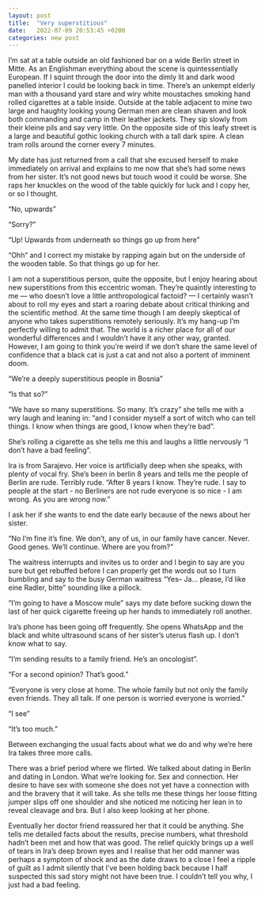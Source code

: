 ```yaml
---
layout: post
title:  "Very superstitious"
date:   2022-07-09 20:53:45 +0200
categories: new post
---
```


I’m sat at a table outside an old fashioned bar on a wide Berlin street in Mitte. As an Englishman everything about the scene is quintessentially European. If I squint through the door into the dimly lit and dark wood panelled interior I could be looking back in time. There’s an unkempt elderly man with a thousand yard stare and wiry white moustaches smoking hand rolled cigarettes at a table inside. Outside at the table adjacent to mine two large and haughty looking young German men are clean shaven and look both commanding and camp in their leather jackets. They sip slowly from their kleine pils and say very little. On the opposite side of this leafy street is a large and beautiful gothic looking church with a tall dark spire. A clean tram rolls around the corner every 7 minutes. 
 
My date has just returned from a call that she excused herself to make immediately on arrival and explains to me now that she’s had some news from her sister. It’s not good news but touch wood it could be worse. She raps her knuckles on the wood of the table quickly for luck and I copy her, or so I thought. 

“No, upwards”

“Sorry?”

“Up! Upwards from underneath so things go up from here”

“Ohh” and I correct my mistake by rapping again but on the underside of the wooden table. So that things go up for her. 

I am not a superstitious person, quite the opposite, but I enjoy hearing about new superstitions from this eccentric woman. They’re quaintly interesting to me — who doesn’t love a little anthropological factoid? — I certainly wasn’t about to roll my eyes and start a roaring debate about critical thinking and the scientific method. At the same time though I am deeply skeptical of anyone who takes superstitions remotely seriously. It’s my hang-up I’m perfectly willing to admit that. The world is a richer place for all of our wonderful differences and I wouldn’t have it any other way, granted. However, I am going to think you’re weird if we don’t share the same level of confidence that a black cat is just a cat and not also a portent of imminent doom.

“We’re a deeply superstitious people in Bosnia”

“Is that so?”

“We have so many superstitions. So many. It’s crazy” she tells me with a wry laugh and leaning in: “and I consider myself a sort of witch who can tell things. I know when things are good, I know when they’re bad”. 

She’s rolling a cigarette as she tells me this and laughs a little nervously “I don’t have a bad feeling”. 

Ira is from Sarajevo. Her voice is artificially deep when she speaks, with plenty of vocal fry. She’s been in berlin 8 years and tells me the people of Berlin are rude. Terribly rude. “After 8 years I know. They’re rude. I say to people at the start - no Berliners are not rude everyone is so nice - I am wrong. As you are wrong now.” 

I ask her if she wants to end the date early because of the news about her sister. 

“No I’m fine it’s fine. We don’t, any of us, in our family have cancer. Never. Good genes. We’ll continue. Where are you from?”

The waitress interrupts and invites us to order and I begin to say are you sure but get rebuffed before I can properly get the words out so I turn bumbling and say to the busy German waitress “Yes– Ja... please, I’d like eine Radler, bitte” sounding like a pillock.

“I’m going to have a Moscow mule” says my date before sucking down the last of her quick cigarette freeing up her hands to immediately roll another. 

Ira’s phone has been going off frequently. She opens WhatsApp and the black and white ultrasound scans of her sister’s uterus flash up. I don’t know what to say. 

“I’m sending results to a family friend. He’s an oncologist”. 

“For a second opinion? That’s good.” 

“Everyone is very close at home. The whole family but not only the family even friends. They all talk. If one person is worried everyone is worried.” 

“I see”

“It’s too much.”

Between exchanging the usual facts about what we do and why we’re here Ira takes three more calls. 

There was a brief period where we flirted. We talked about dating in Berlin and dating in London. What we’re looking for. Sex and connection. Her desire to have sex with someone she does not yet have a connection with and the bravery that it will take. As she tells me these things her loose fitting jumper slips off one shoulder and she noticed me noticing her lean in to reveal cleavage and bra. But I also keep looking at her phone.

Eventually her doctor friend reassured her that it could be anything. She tells me detailed facts about the results, precise numbers, what threshold hadn’t been met and how that was good. The relief quickly brings up a well of tears in Ira’s deep brown eyes and I realise that her odd manner was perhaps a symptom of shock and as the date draws to a close I feel a ripple of guilt as I admit silently that I’ve been holding back because I half suspected this sad story might not have been true. I couldn’t tell you why, I just had a bad feeling.

